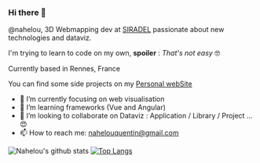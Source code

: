### Hi there 👋

@nahelou, 3D Webmapping dev at [SIRADEL](https://www.siradel.com/) passionate about new technologies and dataviz. 

I'm trying to learn to code on my own, **spoiler** : *That's not easy* :nerd_face:

Currently based in Rennes, France

You can find some side projects on my [Personal webSite](https://nahelou.github.io/)

- 🔭 I’m currently focusing on web visualisation
- 🌱 I’m learning frameworks (Vue and Angular)
- 👯 I’m looking to collaborate on Dataviz : Application / Library / Project ... 😍
- 📫 How to reach me: nahelouquentin@gmail.com


![Nahelou's github stats](https://github-readme-stats.vercel.app/api?username=nahelou&show_icons=true&include_all_commits=true)
[![Top Langs](https://github-readme-stats.vercel.app/api/top-langs/?username=nahelou)](https://github.com/nahelou/github-readme-stats)
